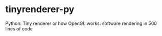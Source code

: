# tinyrenderer-py
Python: Tiny renderer or how OpenGL works: software rendering in 500 lines of code
